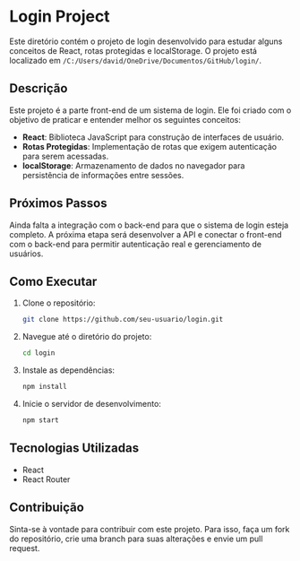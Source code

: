 # Login Project

Este diretório contém o projeto de login desenvolvido para estudar alguns conceitos de React, rotas protegidas e localStorage. O projeto está localizado em `/C:/Users/david/OneDrive/Documentos/GitHub/login/`.

## Descrição

Este projeto é a parte front-end de um sistema de login. Ele foi criado com o objetivo de praticar e entender melhor os seguintes conceitos:

- **React**: Biblioteca JavaScript para construção de interfaces de usuário.
- **Rotas Protegidas**: Implementação de rotas que exigem autenticação para serem acessadas.
- **localStorage**: Armazenamento de dados no navegador para persistência de informações entre sessões.

## Próximos Passos

Ainda falta a integração com o back-end para que o sistema de login esteja completo. A próxima etapa será desenvolver a API e conectar o front-end com o back-end para permitir autenticação real e gerenciamento de usuários.

## Como Executar

1. Clone o repositório:
    ```bash
    git clone https://github.com/seu-usuario/login.git
    ```
2. Navegue até o diretório do projeto:
    ```bash
    cd login
    ```
3. Instale as dependências:
    ```bash
    npm install
    ```
4. Inicie o servidor de desenvolvimento:
    ```bash
    npm start
    ```

## Tecnologias Utilizadas

- React
- React Router

## Contribuição

Sinta-se à vontade para contribuir com este projeto. Para isso, faça um fork do repositório, crie uma branch para suas alterações e envie um pull request.

